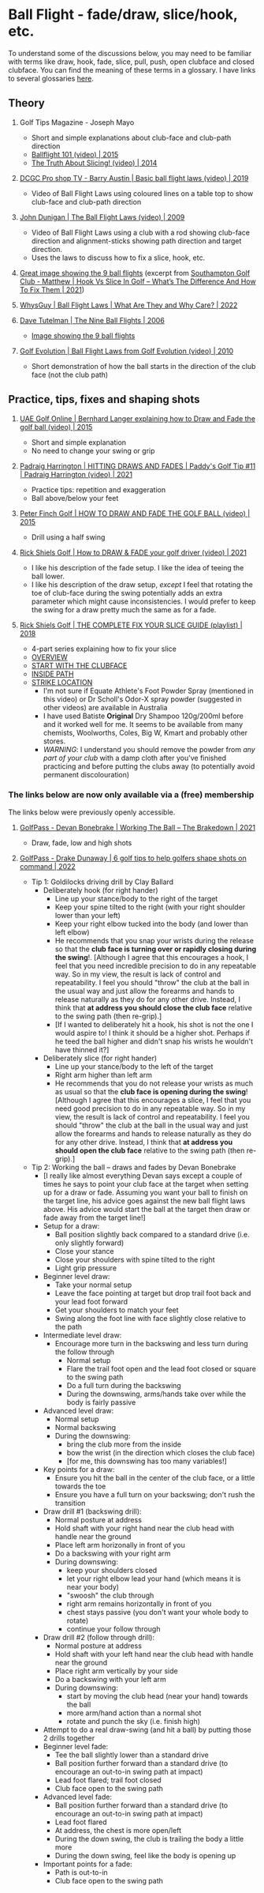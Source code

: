 # Ball Flight - fade/draw, slice/hook, etc.

To understand some of the discussions below, you may need to be familiar with terms like draw, hook,
fade, slice, pull, push, open clubface and closed clubface. You can find the meaning of these terms in a
glossary. I have links to several glossaries [here](Links_Glossary.md).


## Theory

1. Golf Tips Magazine - Joseph Mayo
   - Short and simple explanations about club-face and club-path direction
   - [Ballflight 101 (video) | 2015](https://www.youtube.com/watch?v=wAIewIVTasI)
   - [The Truth About Slicing! (video) | 2014](https://www.youtube.com/watch?v=xtyiRYHROfk)

1. [DCGC Pro shop TV - Barry Austin | Basic ball flight laws (video) | 2019](https://www.youtube.com/watch?v=6DHx3ySiprg)
   - Video of Ball Flight Laws using coloured lines on a table top to show club-face and club-path direction

1. [John Dunigan | The Ball Flight Laws (video) | 2009](https://www.youtube.com/watch?v=Wnq6TiXw7wU)
   - Video of Ball Flight Laws using a club with a rod showing club-face direction and
     alignment-sticks showing path direction and target direction.
   - Uses the laws to discuss how to fix a slice, hook, etc.

1. [Great image showing the 9 ball flights](https://southamptongolfclub.com/wp-content/uploads/Ball-Flight.jpg) (excerpt from
   [Southampton Golf Club - Matthew | Hook Vs Slice In Golf – What’s The Difference And How To Fix Them | 2021](https://southamptongolfclub.com/hook-vs-slice-in-golf/))

1. [WhysGuy | Ball Flight Laws | What Are They and Why Care? | 2022](https://whygolf.com/blogs/whysguyscorner/golf-ball-flight-laws)

1. [Dave Tutelman | The Nine Ball Flights | 2006](http://www.tutelman.com/golf/ballflight/ballflight.php)
   - [Image showing the 9 ball flights](http://www.tutelman.com/golf/ballflight/ballflight/ballflight2.gif)

1. [Golf Evolution | Ball Flight Laws from Golf Evolution (video) | 2010](https://www.youtube.com/watch?v=eEHiY5iv5u4)
   - Short demonstration of how the ball starts in the direction of the club face (not the club path)


## Practice, tips, fixes and shaping shots

1. [UAE Golf Online | Bernhard Langer explaining how to Draw and Fade the golf ball (video) | 2015](https://www.youtube.com/watch?v=A3sgWFivn7I)
   - Short and simple explanation
   - No need to change your swing or grip

1. [Padraig Harrington | HITTING DRAWS AND FADES | Paddy's Golf Tip #11 | Padraig Harrington (video) | 2021](https://www.youtube.com/watch?v=IEcJIrVtiM0)
   - Practice tips: repetition and exaggeration
   - Ball above/below your feet

1. [Peter Finch Golf | HOW TO DRAW AND FADE THE GOLF BALL (video) | 2015](https://www.youtube.com/watch?v=kxsyrvMm3QA)
   - Drill using a half swing

1. [Rick Shiels Golf | How to DRAW & FADE your golf driver (video) | 2021](https://www.youtube.com/watch?v=4CAMWevKkBU)
   - I like his description of the fade setup. I like the idea of teeing the ball lower.
   - I like his description of the draw setup, *except* I feel that rotating the toe of club-face during the swing
     potentially adds an extra parameter which might cause inconsistencies. I would prefer to keep the swing for a
     draw pretty much the same as for a fade.

1. [Rick Shiels Golf | THE COMPLETE FIX YOUR SLICE GUIDE (playlist) | 2018](https://www.youtube.com/playlist?list=PLKnkfgDBi62lTGPqEciFLZixkaagTOd39)
   - 4-part series explaining how to fix your slice
   - [OVERVIEW](https://www.youtube.com/watch?v=xQq9ncQUrwk)
   - [START WITH THE CLUBFACE](https://www.youtube.com/watch?v=k_t6NJHEqXM)
   - [INSIDE PATH](https://www.youtube.com/watch?v=BBrku-AU1XE)
   - [STRIKE LOCATION](https://www.youtube.com/watch?v=9LkMakfDlkA)
     * I'm not sure if Equate Athlete's Foot Powder Spray (mentioned in this video) or Dr Scholl's Odor-X spray powder (suggested in other videos)
       are available in Australia
     * I have used Batiste **Original** Dry Shampoo 120g/200ml before and it worked well for me. It seems to be available from many chemists,
       Woolworths, Coles, Big W, Kmart and probably other stores.
     * *WARNING*: I understand you should remove the powder from *any part of your club* with a damp cloth after you've finished practicing and
       before putting the clubs away (to potentially avoid permanent discolouration)


### The links below are now only available via a (free) membership

The links below were previously openly accessible.

1. [GolfPass - Devan Bonebrake | Working The Ball – The Brakedown | 2021](https://www.golfpass.com/watch/the-golf-fix/working-the-ball-the-brakedown)
   - Draw, fade, low and high shots

1. [GolfPass - Drake Dunaway | 6 golf tips to help golfers shape shots on command | 2022](https://www.golfpass.com/travel-advisor/articles/6-golf-tips-shape-shots-on-command)
   - Tip 1: Goldilocks driving drill by Clay Ballard
     * Deliberately hook (for right hander)
       + Line up your stance/body to the right of the target
       + Keep your spine tilted to the right (with your right shoulder lower than your left)
       + Keep your right elbow tucked into the body (and lower than left elbow)
       + He recommends that you snap your wrists during the release so that the **club face is turning over or rapidly closing
         during the swing**!.
         [Although I agree that this encourages a hook, I feel that you need incredible precision to do in any repeatable way.
         So in my view, the result is lack of control and repeatability. I feel you should "throw" the club at the ball in the
         usual way and just allow the forearms and hands to release naturally as they do for any other drive. Instead, I think
         that **at address you should close the club face** relative to the swing path (then re-grip).]
       + [If I wanted to deliberately hit a hook, his shot is not the one I would aspire to! I think it should be a higher
         shot. Perhaps if he teed the ball higher and didn't snap his wrists he wouldn't have thinned it?]
     * Deliberately slice (for right hander)
       + Line up your stance/body to the left of the target
       + Right arm higher than left arm
       + He recommends that you do not release your wrists as much as usual so that the **club face is opening during the swing**!
         [Although I agree that this encourages a slice, I feel that you need good precision to do in any repeatable way.
         So in my view, the result is lack of control and repeatability. I feel you should "throw" the club at the ball in the
         usual way and just allow the forearms and hands to release naturally as they do for any other drive. Instead, I think
         that **at address you should open the club face** relative to the swing path (then re-grip).]
   - Tip 2: Working the ball – draws and fades by Devan Bonebrake
     * [I really like almost everything Devan says except a couple of times he says to point
       your club face at the target when setting up for a draw or fade. Assuming you want your
       ball to finish on the target line, his advice goes against the new ball flight laws
       above. His advice would start the ball at the target then draw or fade away from the
       target line!]
     * Setup for a draw:
       + Ball position slightly back compared to a standard drive (i.e. only slightly forward)
       + Close your stance
       + Close your shoulders with spine tilted to the right
       + Light grip pressure
     * Beginner level draw:
       + Take your normal setup
       + Leave the face pointing at target but drop trail foot back and your lead foot forward
       + Get your shoulders to match your feet
       + Swing along the foot line with face slightly close relative to the path
     * Intermediate level draw:
       + Encourage more turn in the backswing and less turn during the follow through
         - Normal setup
         - Flare the trail foot open and the lead foot closed or square to the swing path
         - Do a full turn during the backswing
         - During the downswing, arms/hands take over while the body is fairly passive
     * Advanced level draw:
       + Normal setup
       + Normal backswing
       + During the downswing:
         - bring the club more from the inside
         - bow the wrist (in the direction which closes the club face)
         - [for me, this downswing has too many variables!]
     * Key points for a draw:
       + Ensure you hit the ball in the center of the club face, or a little towards the toe
       + Ensure you have a full turn on your backswing; don't rush the transition
     * Draw drill #1 (backswing drill):
       + Normal posture at address
       + Hold shaft with your right hand near the club head with handle near the ground
       + Place left arm horizonally in front of you
       + Do a backswing with your right arm
       + During downswing:
         - keep your shoulders closed
         - let your right elbow lead your hand (which means it is near your body)
         - "swoosh" the club through
         - right arm remains horizontally in front of you
         - chest stays passive (you don't want your whole body to rotate)
         - continue your follow through
     * Draw drill #2 (follow through drill):
       + Normal posture at address
       + Hold shaft with your left hand near the club head with handle near the ground
       + Place right arm vertically by your side
       + Do a backswing with your left arm
       + During downswing:
         - start by moving the club head (near your hand) towards the ball
         - more arm/hand action than a normal shot
         - rotate and punch the sky (i.e. finish high)
     * Attempt to do a real draw-swing (and hit a ball) by putting those 2 drills together
     * Beginner level fade:
       + Tee the ball slightly lower than a standard drive
       + Ball position further forward than a standard drive (to encourage an out-to-in swing path at impact)
       + Lead foot flared; trail foot closed
       + Club face open to the swing path
     * Advanced level fade:
       + Ball position further forward than a standard drive (to encourage an out-to-in swing path at impact)
       + Lead foot flared
       + At address, the chest is more open/left
       + During the down swing, the club is trailing the body a little more
       + During the down swing, feel like the body is opening up
     * Important points for a fade:
       + Path is out-to-in
       + Club face open to the swing path

